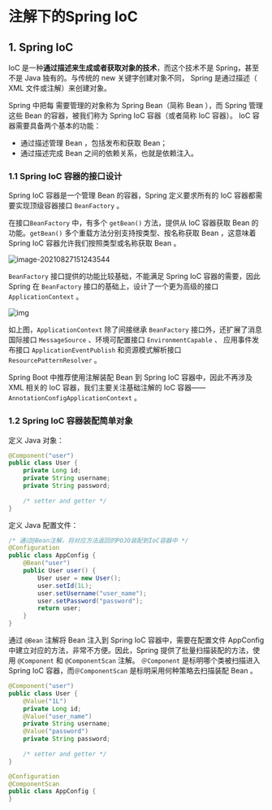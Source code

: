 # 注解下的Spring IoC

## 1. Spring IoC

IoC 是一种**通过描述来生成或者获取对象的技术**，而这个技术不是 Spring，甚至不是 Java 独有的。与传统的 new 关键字创建对象不同， Spring 是通过描述（ XML 文件或注解）来创建对象。

Spring 中把每 需要管理的对象称为 Spring Bean（简称 Bean ），而 Spring 管理这些 Bean 的容器，被我们称为 Spring IoC 容器（或者简称 IoC 容器）。 IoC 容器需要具备两个基本的功能：

- 通过描述管理 Bean ，包括发布和获取 Bean；
- 通过描述完成 Bean 之间的依赖关系，也就是依赖注入。

### 1.1 Spring IoC 容器的接口设计

Spring IoC 容器是一个管理 Bean 的容器，Spring 定义要求所有的 IoC 容器都需要实现顶级容器接口 `BeanFactory` 。

在接口`BeanFactory` 中，有多个 `getBean()` 方法，提供从 IoC 容器获取 Bean 的功能。`getBean()` 多个重载方法分别支持按类型、按名称获取 Bean ，这意味着 Spring IoC 容器允许我们按照类型或名称获取 Bean 。

![image-20210827151243544](C:/Users/z50010162/Documents/LearningNotes/Back-End/SpringBoot/%E6%B3%A8%E8%A7%A3%E4%B8%8B%E7%9A%84Spring%20IoC.assets/image-20210827151243544.png)

`BeanFactory` 接口提供的功能比较基础，不能满足 Spring IoC 容器的需要，因此 Spring 在 `BeanFactory` 接口的基础上，设计了一个更为高级的接口 `ApplicationContext` 。

![img](C:/Users/z50010162/Documents/LearningNotes/Back-End/SpringBoot/%E6%B3%A8%E8%A7%A3%E4%B8%8B%E7%9A%84Spring%20IoC.assets/887326-20171105095449638-1613744939-16300485412574.png)

如上图，`ApplicationContext` 除了间接继承 `BeanFactory` 接口外，还扩展了消息国际接口 `MessageSource` 、环境可配置接口  `EnvironmentCapable` 、 应用事件发布接口 `ApplicationEventPublish` 和资源模式解析接口 `ResourcePatternResolver` 。

Spring Boot 中推荐使用注解装配 Bean 到 Spring IoC 容器中，因此不再涉及 XML 相关的 IoC 容器，我们主要关注基础注解的 IoC 容器—— `AnnotationConfigApplicationContext` 。

### 1.2 Spring IoC 容器装配简单对象

定义 Java 对象：

```java
@Component("user")
public class User {
    private Long id;
    private String username;
    private String password;
    
    /* setter and getter */
}
```

定义 Java 配置文件：

```java
/* 通过@Bean注解，将对应方法返回的POJO装配到IoC容器中 */
@Configuration
public class AppConfig {
    @Bean("user")
    public User user() {
        User user = new User();
        user.setId(1L);
        user.setUsername("user_name");
        user.setPassword("password");
        return user;
    }
}
```

通过 `@Bean` 注解将 Bean 注入到 Spring IoC 容器中，需要在配置文件 AppConfig 中建立对应的方法，非常不方便。因此，Spring 提供了批量扫描装配的方法，使用 `@Component` 和 `@ComponentScan` 注解。 `＠Component` 是标明哪个类被扫描进入 Spring IoC 容器，而`＠ComponentScan` 是标明采用何种策略去扫描装配 Bean 。

```java
@Component("user")
public class User {
    @Value("1L")
    private Long id;
    @Value("user_name")
    private String username;
    @Value("password")
    private String password;
    
    /* setter and getter */
}

@Configuration
@ComponentScan
public class AppConfig {
}
```



